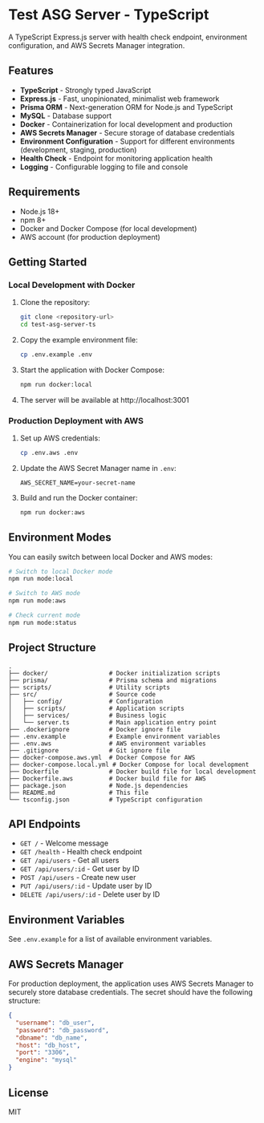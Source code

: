 # Test ASG Server - TypeScript

A TypeScript Express.js server with health check endpoint, environment configuration, and AWS Secrets Manager integration.

## Features

- **TypeScript** - Strongly typed JavaScript
- **Express.js** - Fast, unopinionated, minimalist web framework
- **Prisma ORM** - Next-generation ORM for Node.js and TypeScript
- **MySQL** - Database support
- **Docker** - Containerization for local development and production
- **AWS Secrets Manager** - Secure storage of database credentials
- **Environment Configuration** - Support for different environments (development, staging, production)
- **Health Check** - Endpoint for monitoring application health
- **Logging** - Configurable logging to file and console

## Requirements

- Node.js 18+
- npm 8+
- Docker and Docker Compose (for local development)
- AWS account (for production deployment)

## Getting Started

### Local Development with Docker

1. Clone the repository:
   ```bash
   git clone <repository-url>
   cd test-asg-server-ts
   ```

2. Copy the example environment file:
   ```bash
   cp .env.example .env
   ```

3. Start the application with Docker Compose:
   ```bash
   npm run docker:local
   ```

4. The server will be available at http://localhost:3001

### Production Deployment with AWS

1. Set up AWS credentials:
   ```bash
   cp .env.aws .env
   ```

2. Update the AWS Secret Manager name in `.env`:
   ```
   AWS_SECRET_NAME=your-secret-name
   ```

3. Build and run the Docker container:
   ```bash
   npm run docker:aws
   ```

## Environment Modes

You can easily switch between local Docker and AWS modes:

```bash
# Switch to local Docker mode
npm run mode:local

# Switch to AWS mode
npm run mode:aws

# Check current mode
npm run mode:status
```

## Project Structure

```
.
├── docker/                 # Docker initialization scripts
├── prisma/                 # Prisma schema and migrations
├── scripts/                # Utility scripts
├── src/                    # Source code
│   ├── config/             # Configuration
│   ├── scripts/            # Application scripts
│   ├── services/           # Business logic
│   └── server.ts           # Main application entry point
├── .dockerignore           # Docker ignore file
├── .env.example            # Example environment variables
├── .env.aws                # AWS environment variables
├── .gitignore              # Git ignore file
├── docker-compose.aws.yml  # Docker Compose for AWS
├── docker-compose.local.yml # Docker Compose for local development
├── Dockerfile              # Docker build file for local development
├── Dockerfile.aws          # Docker build file for AWS
├── package.json            # Node.js dependencies
├── README.md               # This file
└── tsconfig.json           # TypeScript configuration
```

## API Endpoints

- `GET /` - Welcome message
- `GET /health` - Health check endpoint
- `GET /api/users` - Get all users
- `GET /api/users/:id` - Get user by ID
- `POST /api/users` - Create new user
- `PUT /api/users/:id` - Update user by ID
- `DELETE /api/users/:id` - Delete user by ID

## Environment Variables

See `.env.example` for a list of available environment variables.

## AWS Secrets Manager

For production deployment, the application uses AWS Secrets Manager to securely store database credentials. The secret should have the following structure:

```json
{
  "username": "db_user",
  "password": "db_password",
  "dbname": "db_name",
  "host": "db_host",
  "port": "3306",
  "engine": "mysql"
}
```

## License

MIT
